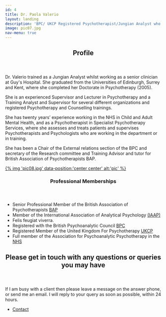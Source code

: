 ```yaml
---
id: 4
title: Dr. Paola Valerio
layout: landing
description: 'BPC/ UKCP Registered Psychotherapist/Jungian Analyst who has over twenty years of experience working in the NHS and in Specialist Psychotherapy Services and Professional Training.'
image: pic07.jpg
nav-menu: true
---
```

<!-- Main -->
<div id="main">


<!-- One -->
<section id="one">
	<div class="inner">
		<header class="major">
			<h2>Profile</h2>
		</header>
		<p>Dr. Valerio trained as a Jungian Analyst whilst working as a senior clinician at Guy's Hospital. She graduated from the Universities of Edinburgh, Surrey and Kent, where she completed her Doctorate in Psychotherapy (2005).</p>
    <p>She is an experienced Supervisor and Lecturer in Psychotherapy and a Training Analyst and Supervisor for several different organizations and registered Psychotherapy and Counselling trainings.</p>
    <p>She has twenty years’ experience working in the NHS in Child and Adult Mental Health, and as a Psychotherapist in Specialist Psychotherapy Services, where she assesses and treats patients and supervises Psychotherapists and Psychologists who are working in the department or in training.</p>
    <p>She has been a Chair of the External relations section of the BPC and secretary of the Research committee and Training Advisor and tutor for British Association of Psychotherapists BAP.</p>
	</div>
</section>

<!-- Two -->
<section id="two" class="spotlights">
	<section>
		<a href="/" class="image">
			{% img 'pic08.jpg' data-position:'center center' alt:'pic' %}
		</a>
		<div class="content">
			<div class="inner">
				<header class="major">
					<h3>Professional Memberships</h3>
				</header>
				<ul class="alt">
                    <li>Senior Professional Member of the British Association of Psychotherapists <a href="http://www.bap-psychotherapy.org" target="_blank">BAP</a></li>
                    <li>Member of the International Association of Analytical Psychology <a href="http://www.iaap.org" target="_blank">(IAAP)</a></li>
                    <li>Felis feugiat viverra.</li>
                    <li>Registered with the British Psychoanalytic Council <a href="https://www.bpc.org.uk/" target="_blank">BPC</a></li>
                    <li>Registered Member of the United Kingdom For Psychotherapy <a href="http://www.ukcp.org.uk" target="_blank">UKCP</a></li>
                    <li>Full member of the Association for Psychoanalytic Psychotherapy in the <a href="http://www.nhs.uk" target="_blank">NHS</a></li>
                </ul>
			</div>
		</div>
	</section>
</section>

<!-- Three -->
<section id="three">
	<div class="inner">
		<header class="major">
			<h2>Please get in touch with any questions or queries you may have</h2>
		</header>
		<p>If I am busy with a client then please leave a message on the answer phone, or send me an email. I will reply to your query as soon as possible, within 24 hours.</p>
		<ul class="actions">
			<li><a href="/" class="button next">Contact</a></li>
		</ul>
	</div>
</section>

</div>

